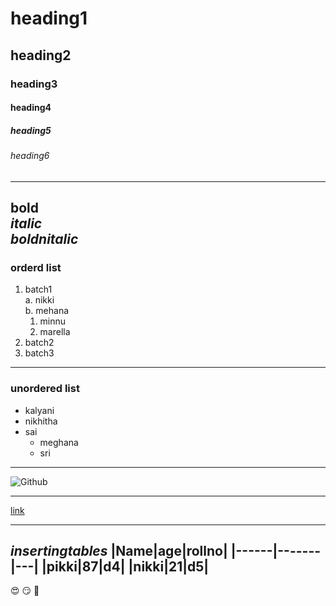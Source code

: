 # heading1
## heading2
### heading3
#### heading4
##### heading5
###### heading6  
---------------------------------
**bold**  
*italic*           
***boldnitalic***        
--------------------------------
### orderd list
1. batch1         
  a. nikki            
  b. mehana             
    1. minnu            
    2. marella                   
2. batch2       
3. batch3           
------------------
### unordered list
* kalyani
* nikhitha
* sai
  * meghana
  * sri  
---------------------


![Github](https://cdn0.tnwcdn.com/wp-content/blogs.dir/1/files/2018/03/GitHub-brave-hed-796x418.jpg)   

--------------------
[link](https://github.com/)     

------------------

***insertingtables***
|Name|age|rollno|
|------|-------|---|
|pikki|87|d4|
|nikki|21|d5|
-----------------------------------
:heart_eyes:
:smirk:
:purple_heart:

